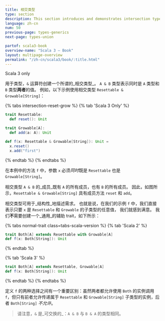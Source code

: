```yaml
---
title: 相交类型
type: section
description: This section introduces and demonstrates intersection types in Scala 3.
language: zh-cn
num: 50
previous-page: types-generics
next-page: types-union

partof: scala3-book
overview-name: "Scala 3 — Book"
layout: multipage-overview
permalink: "/zh-cn/scala3/book/:title.html"
---
```

<span class="tag tag-inline">Scala 3 only</span>

用于类型，`&` 运算符创建一个所谓的_相交类型_。
`A & B` 类型表示同时是 `A` 类型和 `B` 类型**两者**的值。
例如，以下示例使用相交类型 `Resettable & Growable[String]`：

{% tabs intersection-reset-grow %}
{% tab 'Scala 3 Only' %}
```scala
trait Resettable:
  def reset(): Unit

trait Growable[A]:
  def add(a: A): Unit

def f(x: Resettable & Growable[String]): Unit =
  x.reset()
  x.add("first")
```
{% endtab %}
{% endtabs %}

在本例中的方法 `f` 中，参数 `x` 必须*同时*既是 `Resettable` 也是 `Growable[String]`。

相交类型 `A & B` 的_成员_既有 `A` 的所有成员，也有 `B` 的所有成员。
因此，如图所示，`Resettable & Growable[String]` 具有成员方法 `reset` 和 `add`。

相交类型可用于_结构性_地描述需求。
也就是说，在我们的示例 `f` 中，我们直接表示只要 `x` 是 `Resettable` 和 `Growable` 的子类型的任意值， 我们就感到满意。
我们**不**需要创建一个_通用_的辅助 trait，如下所示：

{% tabs normal-trait class=tabs-scala-version %}
{% tab 'Scala 2' %}
```scala
trait Both[A] extends Resettable with Growable[A]
def f(x: Both[String]): Unit
```
{% endtab %}

{% tab 'Scala 3' %}
```scala
trait Both[A] extends Resettable, Growable[A]
def f(x: Both[String]): Unit
```
{% endtab %}
{% endtabs %}

定义 `f` 的两种选择之间有一个重要区别：虽然两者都允许使用 `Both` 的实例调用 `f`，但只有前者允许传递属于 `Resettable` 和 `Growable[String]` 子类型的实例，后者 `Both[String]` _不允许_。

> 请注意，`&` 是_可交换的_：`A & B` 与 `B & A` 的类型相同。
